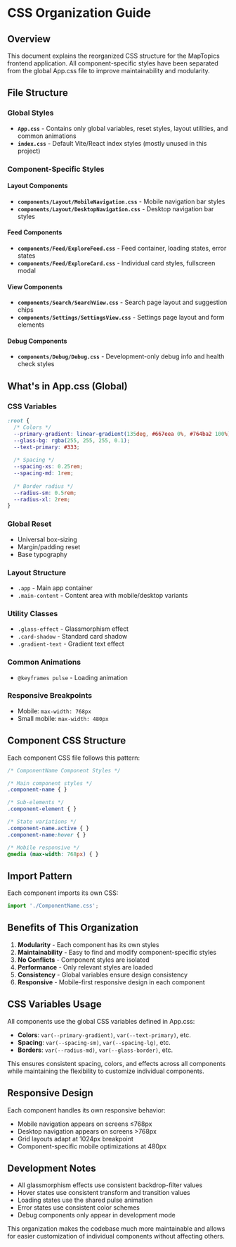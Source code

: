 # CSS Organization Guide

## Overview
This document explains the reorganized CSS structure for the MapTopics frontend application. All component-specific styles have been separated from the global App.css file to improve maintainability and modularity.

## File Structure

### Global Styles
- **`App.css`** - Contains only global variables, reset styles, layout utilities, and common animations
- **`index.css`** - Default Vite/React index styles (mostly unused in this project)

### Component-Specific Styles

#### Layout Components
- **`components/Layout/MobileNavigation.css`** - Mobile navigation bar styles
- **`components/Layout/DesktopNavigation.css`** - Desktop navigation bar styles

#### Feed Components  
- **`components/Feed/ExploreFeed.css`** - Feed container, loading states, error states
- **`components/Feed/ExploreCard.css`** - Individual card styles, fullscreen modal

#### View Components
- **`components/Search/SearchView.css`** - Search page layout and suggestion chips
- **`components/Settings/SettingsView.css`** - Settings page layout and form elements

#### Debug Components
- **`components/Debug/Debug.css`** - Development-only debug info and health check styles

## What's in App.css (Global)

### CSS Variables
```css
:root {
  /* Colors */
  --primary-gradient: linear-gradient(135deg, #667eea 0%, #764ba2 100%);
  --glass-bg: rgba(255, 255, 255, 0.1);
  --text-primary: #333;
  
  /* Spacing */
  --spacing-xs: 0.25rem;
  --spacing-md: 1rem;
  
  /* Border radius */
  --radius-sm: 0.5rem;
  --radius-xl: 2rem;
}
```

### Global Reset
- Universal box-sizing
- Margin/padding reset
- Base typography

### Layout Structure
- `.app` - Main app container
- `.main-content` - Content area with mobile/desktop variants

### Utility Classes
- `.glass-effect` - Glassmorphism effect
- `.card-shadow` - Standard card shadow
- `.gradient-text` - Gradient text effect

### Common Animations
- `@keyframes pulse` - Loading animation

### Responsive Breakpoints
- Mobile: `max-width: 768px`
- Small mobile: `max-width: 480px`

## Component CSS Structure

Each component CSS file follows this pattern:

```css
/* ComponentName Component Styles */

/* Main component styles */
.component-name { }

/* Sub-elements */
.component-element { }

/* State variations */
.component-name.active { }
.component-name:hover { }

/* Mobile responsive */
@media (max-width: 768px) { }
```

## Import Pattern

Each component imports its own CSS:

```jsx
import './ComponentName.css';
```

## Benefits of This Organization

1. **Modularity** - Each component has its own styles
2. **Maintainability** - Easy to find and modify component-specific styles
3. **No Conflicts** - Component styles are isolated
4. **Performance** - Only relevant styles are loaded
5. **Consistency** - Global variables ensure design consistency
6. **Responsive** - Mobile-first responsive design in each component

## CSS Variables Usage

All components use the global CSS variables defined in App.css:

- **Colors**: `var(--primary-gradient)`, `var(--text-primary)`, etc.
- **Spacing**: `var(--spacing-sm)`, `var(--spacing-lg)`, etc.
- **Borders**: `var(--radius-md)`, `var(--glass-border)`, etc.

This ensures consistent spacing, colors, and effects across all components while maintaining the flexibility to customize individual components.

## Responsive Design

Each component handles its own responsive behavior:

- Mobile navigation appears on screens ≤768px
- Desktop navigation appears on screens >768px
- Grid layouts adapt at 1024px breakpoint
- Component-specific mobile optimizations at 480px

## Development Notes

- All glassmorphism effects use consistent backdrop-filter values
- Hover states use consistent transform and transition values  
- Loading states use the shared pulse animation
- Error states use consistent color schemes
- Debug components only appear in development mode

This organization makes the codebase much more maintainable and allows for easier customization of individual components without affecting others.

